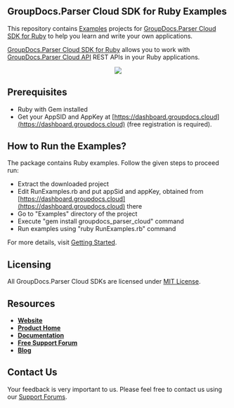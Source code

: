 ## GroupDocs.Parser Cloud SDK for Ruby Examples
This repository contains [Examples](Examples) projects for [GroupDocs.Parser Cloud SDK for Ruby](https://github.com/groupdocs-parser-cloud/groupdocs-parser-cloud-ruby) to help you learn and write your own applications.

[GroupDocs.Parser Cloud SDK for Ruby](https://products.groupdocs.cloud/parser/ruby) allows you to work with [GroupDocs.Parser Cloud API](https://products.groupdocs.cloud/parser) REST APIs in your Ruby applications.

<p align="center">
  <a title="Download complete GroupDocs.Parser Cloud SDK Ruby Example source code" href="https://github.com/groupdocs-parser-cloud/groupdocs-parser-cloud-ruby-samples/archive/master.zip">
	<img src="https://raw.github.com/AsposeExamples/java-examples-dashboard/master/images/downloadZip-Button-Large.png" />
  </a>
</p>

## Prerequisites

+ Ruby with Gem installed
+ Get your AppSID and AppKey at [https://dashboard.groupdocs.cloud](https://dashboard.groupdocs.cloud) (free registration is required).

## How to Run the Examples?

The package contains Ruby examples. Follow the given steps to proceed run:

* Extract the downloaded project
* Edit RunExamples.rb and put appSid and appKey, obtained from [https://dashboard.groupdocs.cloud](https://dashboard.groupdocs.cloud) there
* Go to "Examples" directory of the project
* Execute "gem install groupdocs_parser_cloud" command
* Run examples using "ruby RunExamples.rb" command

For more details, visit  [Getting Started](https://docs.groupdocs.cloud/display/parsercloud/Getting+Started).

## Licensing
All GroupDocs.Parser Cloud SDKs are licensed under [MIT License](LICENSE).

## Resources
+ [**Website**](https://www.groupdocs.cloud)
+ [**Product Home**](https://products.groupdocs.cloud/parser)
+ [**Documentation**](https://docs.groupdocs.cloud/display/parsercloud/Home)
+ [**Free Support Forum**](https://forum.groupdocs.cloud/c/parser)
+ [**Blog**](https://blog.groupdocs.cloud/category/parser)

## Contact Us
Your feedback is very important to us. Please feel free to contact us using our [Support Forums](https://forum.groupdocs.cloud/c/parser).

